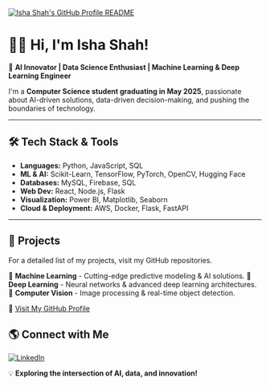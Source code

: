 <a href="https://github.com/IshaShah/IshaShah">
  <picture>
    <source media="(prefers-color-scheme: dark)" srcset="https://github.com/IshaShah/IshaShah/blob/main/assets/banner-dark.png">
    <img alt="Isha Shah's GitHub Profile README" src="https://github.com/IshaShah/IshaShah/blob/main/assets/banner-light.png">
  </picture>
</a>

# 👩‍💻 Hi, I'm Isha Shah!

🚀 **AI Innovator | Data Science Enthusiast | Machine Learning & Deep Learning Engineer**

I'm a **Computer Science student graduating in May 2025**, passionate about AI-driven solutions, data-driven decision-making, and pushing the boundaries of technology.

---
## 🛠️ Tech Stack & Tools

- **Languages:** Python, JavaScript, SQL
- **ML & AI:** Scikit-Learn, TensorFlow, PyTorch, OpenCV, Hugging Face
- **Databases:** MySQL, Firebase, SQL
- **Web Dev:** React, Node.js, Flask
- **Visualization:** Power BI, Matplotlib, Seaborn
- **Cloud & Deployment:** AWS, Docker, Flask, FastAPI

---
## 📌 Projects

For a detailed list of my projects, visit my GitHub repositories.

📂 **Machine Learning** - Cutting-edge predictive modeling & AI solutions.
📂 **Deep Learning** - Neural networks & advanced deep learning architectures.
📂 **Computer Vision** - Image processing & real-time object detection.

🔗 [Visit My GitHub Profile]([https://github.com/IshaShah](https://github.com/ishshah1101))

## 🌎 Connect with Me
[![LinkedIn](https://img.shields.io/badge/LinkedIn-blue?style=for-the-badge&logo=linkedin)](https://www.linkedin.com/in/isha-shah/)

💡 **Exploring the intersection of AI, data, and innovation!**
